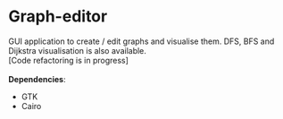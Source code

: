 # Graph-editor

GUI application to create / edit graphs and visualise them. DFS, BFS and Dijkstra visualisation is also available. <br>[Code refactoring is in progress]<br><br>
**Dependencies**:
* GTK
* Cairo
